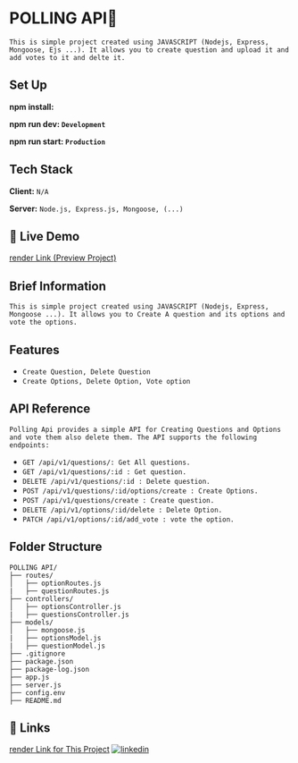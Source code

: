 
# POLLING API📄

`This is simple project created using JAVASCRIPT (Nodejs, Express, Mongoose, Ejs ...). It allows you to create question and upload it and add votes to it and delte it.`

## Set Up
**npm install:**

**npm run dev: `Development`**

**npm run start: `Production`**

## Tech Stack

**Client:** `N/A`

**Server:** `Node.js, Express.js, Mongoose, (...)`


## 🔗 Live Demo
[render Link (Preview Project)](https://polling-api-mbup.onrender.com/api/v1)




<!-- 
## Preview📸
- PC💻 (Home Page)
![PC Preview](https://github.com/shivraj0002/CSV_Upload_Assignment/blob/main/assets/demo/home.png?raw=true)

- PC💻(File View Page)
![PC Preview](https://github.com/shivraj0002/CSV_Upload_Assignment/blob/main/assets/demo/viewFile.png?raw=true) -->



## Brief Information
`This is simple project created using JAVASCRIPT (Nodejs, Express, Mongoose ...). It allows you to Create A question and its options and vote the options.`

## Features
* `Create Question, Delete Question`
* `Create Options, Delete Option, Vote option`

## API Reference
`Polling Api provides a simple API for Creating Questions and Options and vote them also delete them. The API supports the following endpoints:`

* `GET /api/v1/questions/: Get All questions.`
* `GET /api/v1/questions/:id : Get question.`
* `DELETE /api/v1/questions/:id : Delete question.`
* `POST /api/v1/questions/:id/options/create : Create Options.`
* `POST /api/v1/questions/create : Create question.`
* `DELETE /api/v1/options/:id/delete : Delete Option.`
* `PATCH /api/v1/options/:id/add_vote : vote the option.`


## Folder Structure
```
POLLING API/
├── routes/
│   ├── optionRoutes.js
|   ├── questionRoutes.js
├── controllers/
│   ├── optionsController.js
|   ├── questionsController.js
├── models/
│   ├── mongoose.js
|   ├── optionsModel.js
|   ├── questionModel.js
├── .gitignore
├── package.json
├── package-log.json
├── app.js
├── server.js
├── config.env
├── README.md
```

## 🔗 Links
[render Link for This Project](https://polling-api-mbup.onrender.com/api/v1)
[![linkedin](https://img.shields.io/badge/linkedin-0A66C2?style=for-the-badge&logo=linkedin&logoColor=white)](https://www.linkedin.com/shivraj0002)
